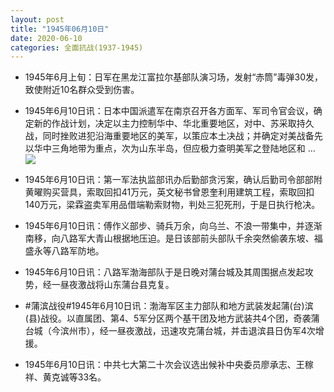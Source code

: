 ```yaml
---
layout: post
title: "1945年06月10日"
date: 2020-06-10
categories: 全面抗战(1937-1945)
---
```


<meta name="referrer" content="no-referrer" />

- 1945年6月上旬：日军在黑龙江富拉尔基部队演习场，发射“赤筒”毒弹30发，致使附近10名群众受到伤害。 

- 1945年6月10日讯：日本中国派遣军在南京召开各方面军、军司令官会议，确定新的作战计划，决定以主力控制华中、华北重要地区，对中、苏采取持久战，同时挫败进犯沿海重要地区的美军，以策应本土决战；并确定对美战备先以华中三角地带为重点，次为山东半岛，但应极力查明美军之登陆地区和 ... <br/><img src="https://wx4.sinaimg.cn/large/aca367d8ly1gfng25rh2pj20c809zjrg.jpg" />

- 1945年6月10日讯：第一军法执监部讯办后勤部贪污案，确认后勤司令部部附黄曜购买营具，索取回扣41万元，英文秘书曾恩奎利用建筑工程，索取回扣140万元，梁霖盗卖军用品借端勒索财物，判处三犯死刑，于是日执行枪决。 

- 1945年6月10日讯：傅作义部步、骑兵万余，向乌兰、不浪一带集中，并逐渐南移，向八路军大青山根据地压迫。是日该部前头部队千余突然偷袭东坡、福盛永等八路军防地。 

- 1945年6月10日讯：八路军渤海部队于是日晚对蒲台城及其周围据点发起攻势，经一昼夜激战将山东蒲台县克复。 

- #蒲滨战役#1945年6月10日讯：渤海军区主力部队和地方武装发起蒲(台)滨(县)战役。以直属团、第4、5军分区两个基干团及地方武装共4个团，奇袭蒲台城（今滨州市），经一昼夜激战，迅速攻克蒲台城，并击退滨县日伪军4次增援。 

- 1945年6月10日讯：中共七大第二十次会议选出候补中央委员廖承志、王稼祥、黄克诚等33名。 

